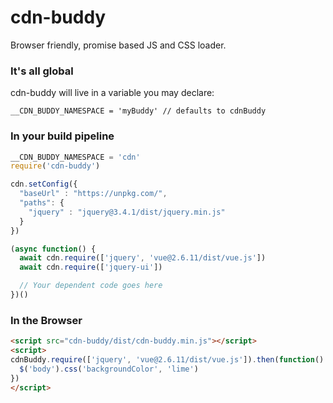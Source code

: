 # cdn-buddy
Browser friendly, promise based JS and CSS loader.

### It's all global

cdn-buddy will live in a variable you may declare:

`__CDN_BUDDY_NAMESPACE = 'myBuddy' // defaults to cdnBuddy` 

### In your build pipeline

```js
__CDN_BUDDY_NAMESPACE = 'cdn'
require('cdn-buddy')

cdn.setConfig({
  "baseUrl" : "https://unpkg.com/",
  "paths": {
    "jquery" : "jquery@3.4.1/dist/jquery.min.js"
  }
})

(async function() {
  await cdn.require(['jquery', 'vue@2.6.11/dist/vue.js'])
  await cdn.require(['jquery-ui'])

  // Your dependent code goes here
})()
```

### In the Browser

```html
<script src="cdn-buddy/dist/cdn-buddy.min.js"></script>
<script>
cdnBuddy.require(['jquery', 'vue@2.6.11/dist/vue.js']).then(function() {
  $('body').css('backgroundColor', 'lime')
})
</script>